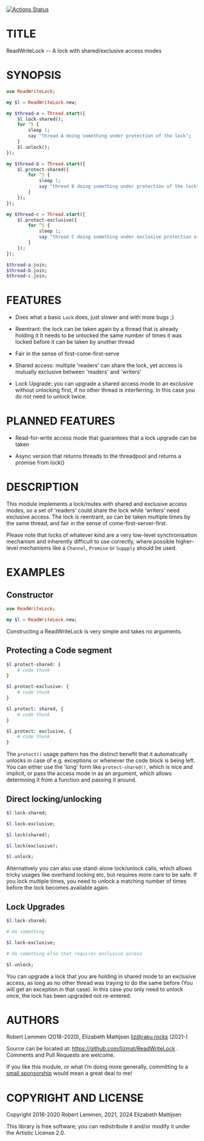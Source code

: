[![Actions Status](https://github.com/lizmat/ReadWriteLock/workflows/test/badge.svg)](https://github.com/lizmat/ReadWriteLock/actions)

TITLE
=====

ReadWriteLock -- A lock with shared/exclusive access modes

SYNOPSIS
========

```raku
use ReadWriteLock;

my $l = ReadWriteLock.new;

my $thread-a = Thread.start({
    $l.lock-shared();
    for ^5 {
        sleep 1;
        say "thread A doing something under protection of the lock";
    }
    $l.unlock();
});

my $thread-b = Thread.start({
    $l.protect-shared({
        for ^5 {
            sleep 1;
            say "thread B doing something under protection of the lock";
        }
    });
});

my $thread-c = Thread.start({
    $l.protect-exclusive({
        for ^5 {
            sleep 1;
            say "thread C doing something under exclusive protection of the lock";
        }
    });
});

$thread-a.join;
$thread-b.join;
$thread-c.join;
```

FEATURES
========

  * Does what a basic `Lock` does, just slower and with more bugs ;)

  * Reentrant: the lock can be taken again by a thread that is already holding it It needs to be unlocked the same number of times it was locked before it can be taken by another thread

  * Fair in the sense of first-come-first-serve

  * Shared access: multiple 'readers' can share the lock, yet access is mutually exclusive between 'readers' and 'writers'

  * Lock Upgrade: you can upgrade a shared access mode to an exclusive without unlocking first, if no other thread is interferring. In this case you do not need to unlock twice.

PLANNED FEATURES
================

  * Read-for-write access mode that guarantees that a lock upgrade can be taken

  * Async version that returns threads to the threadpool and returns a promise from lock()

DESCRIPTION
===========

This module implements a lock/mutex with shared and exclusive access modes, so a set of 'readers' could share the lock while 'writers' need exclusive access. The lock is reentrant, so can be taken multiple times by the same thread, and fair in the sense of come-first-server-first.

Please note that locks of whatever kind are a very low-level synchronisation mechanism and inherently difficult to use correctly, where possible higher-level mechanisms like a `Channel`, `Promise` or `Suppply` should be used.

EXAMPLES
========

Constructor
-----------

```raku
use ReadWriteLock;

my $l = ReadWriteLock.new;
```

Constructing a ReadWriteLock is very simple and takes no arguments.

Protecting a Code segment
-------------------------

```raku
$l.protect-shared: {
    # code thunk
}

$l.protect-exclusive: {
    # code thunk
}

$l.protect: shared, {
    # code thunk
}

$l.protect: exclusive, {
    # code thunk
}
```

The `protect()` usage pattern has the distinct benefit that it automatically unlocks in case of e.g. exceptions or whenever the code block is being left. You can either use the 'long' form like `protect-shared()`, which is nice and implicit, or pass the access mode in as an argument, which allows determning it from a function and passing it around.

Direct locking/unlocking
------------------------

```raku
$l.lock-shared;

$l.lock-exclusive;

$l.lock(shared);

$l.lock(exclusive);

$l.unlock;
```

Alternatively you can also use stand-alone lock/unlock calls, which allows tricky usages like overhand locking etc, but requires more care to be safe. If you lock multiple times, you need to unlock a matching number of times before the lock becomes available again.

Lock Upgrades
-------------

```raku
$l.lock-shared;

# do something

$l.lock-exclusive;

# do something else that requires exclusive access

$l.unlock;
```

You can upgrade a lock that you are holding in shared mode to an exclusive access, as long as no other thread was traying to do the same before (You will get an exception in that case). In this case you only need to unlock once, the lock has been upgraded not re-entered.

AUTHORS
=======

Robert Lemmen (2018-2020), Elizabeth Mattijsen <liz@raku.rocks> (2021-)

Source can be located at: https://github.com/lizmat/ReadWriteLock . Comments and Pull Requests are welcome.

If you like this module, or what I’m doing more generally, committing to a [small sponsorship](https://github.com/sponsors/lizmat/) would mean a great deal to me!

COPYRIGHT AND LICENSE
=====================

Copyright 2018-2020 Robert Lemmen, 2021, 2024 Elizabeth Mattijsen

This library is free software; you can redistribute it and/or modify it under the Artistic License 2.0.

